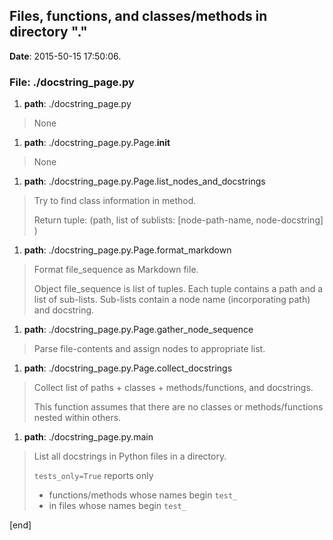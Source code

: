 ## Files, functions, and classes/methods in directory "."

**Date**: 2015-50-15 17:50:06.

### File: ./docstring_page.py

 1. **path**: ./docstring_page.py
 > None

 1. **path**: ./docstring_page.py.Page.__init__
 > None

 1. **path**: ./docstring_page.py.Page.list_nodes_and_docstrings
 > Try to find class information in method.
 > 
 > Return tuple: 
 >     (path, list of sublists:
 >         [node-path-name, node-docstring]
 >     )

 1. **path**: ./docstring_page.py.Page.format_markdown
 > Format file_sequence as Markdown file.
 > 
 > Object file_sequence is list of tuples.
 > Each tuple contains a path and a list of sub-lists.
 > Sub-lists contain a node name (incorporating path) and docstring.

 1. **path**: ./docstring_page.py.Page.gather_node_sequence
 > Parse file-contents and assign nodes to appropriate list.

 1. **path**: ./docstring_page.py.Page.collect_docstrings
 > Collect list of paths + classes + methods/functions, and docstrings.
 > 
 > This function assumes that there are no classes or methods/functions
 > nested within others.

 1. **path**: ./docstring_page.py.main
 > List all docstrings in Python files in a directory.
 > 
 > `tests_only=True` reports only 
 > 
 >  * functions/methods whose names begin `test_`
 >  * in files whose names begin `test_`



[end]